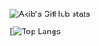 ![Akib's GitHub stats](https://github-readme-stats.vercel.app/api?username=AkibMohtasim&show_icons=true&theme=transparent&include_all_commits=true)

[![Top Langs](https://github-readme-stats.vercel.app/api/top-langs/?username=AkibMohtasim&theme=transparent)
